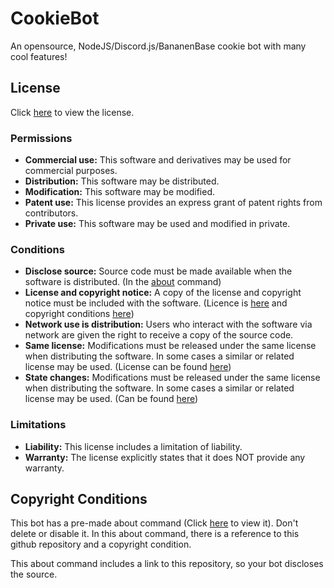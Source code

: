 # CookieBot
An opensource, NodeJS/Discord.js/BananenBase cookie bot with many cool features!

## License
Click [here](/LICENSE) to view the license.

### Permissions
- **Commercial use:** This software and derivatives may be used for commercial purposes.
- **Distribution:** This software may be distributed.
- **Modification:** This software may be modified.
- **Patent use:** This license provides an express grant of patent rights from contributors.
- **Private use:** This software may be used and modified in private.

### Conditions
- **Disclose source:** Source code must be made available when the software is distributed. (In the [about](/src/commands/main/about.js) command)
- **License and copyright notice:** A copy of the license and copyright notice must be included with the software. (Licence is [here](/LICENSE) and copyright conditions [here](#copyright-conditions))
- **Network use is distribution:** Users who interact with the software via network are given the right to receive a copy of the source code.
- **Same license:** Modifications must be released under the same license when distributing the software. In some cases a similar or related license may be used. (License can be found [here](/LICENSE))
- **State changes:** Modifications must be released under the same license when distributing the software. In some cases a similar or related license may be used. (Can be found [here](/CHANGES.md))

### Limitations
- **Liability:** This license includes a limitation of liability.
- **Warranty:** The license explicitly states that it does NOT provide any warranty.

## Copyright Conditions
This bot has a pre-made about command (Click [here](/src/commands/main/about.js) to view it). Don't delete or disable it. In this about command, there is a reference to this github repository and a copyright condition.

This about command includes a link to this repository, so your bot discloses the source.